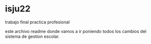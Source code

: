 # isju22
trabajo final practica profesional

este archivo readme donde vamos a ir poniendo todos los cambios del sistema de gestion escolar.
